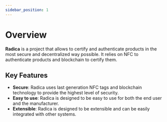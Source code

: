 ```yaml
---
sidebar_position: 1
---
```


# Overview

**Radica** is a project that allows to certify and authenticate products in the most secure and decentralized way possible. It relies on NFC to authenticate products and blockchain to certify them.

## Key Features

- **Secure**: Radica uses last generation NFC tags and blockchain technology to provide the highest level of security.
- **Easy to use**: Radica is designed to be easy to use for both the end user and the manufacturer.
- **Extensible**: Radica is designed to be extensible and can be easily integrated with other systems.
